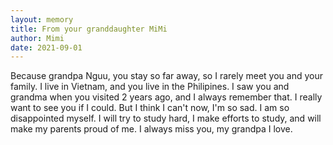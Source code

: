 ```yaml
---
layout: memory	
title: From your granddaughter MiMi
author: Mimi
date: 2021-09-01
---
```


Because grandpa Nguu, you stay so far away, so I rarely meet you and your family. I live in Vietnam, and you live in the Philipines. I saw you and grandma when you visited 2 years ago, and I always remember that. I really want to see you if I could. But I think I can't now, I'm so sad. I am so disappointed myself. I will try to study hard, I make efforts to study, and will make my parents proud of me. I always miss you, my grandpa I love.